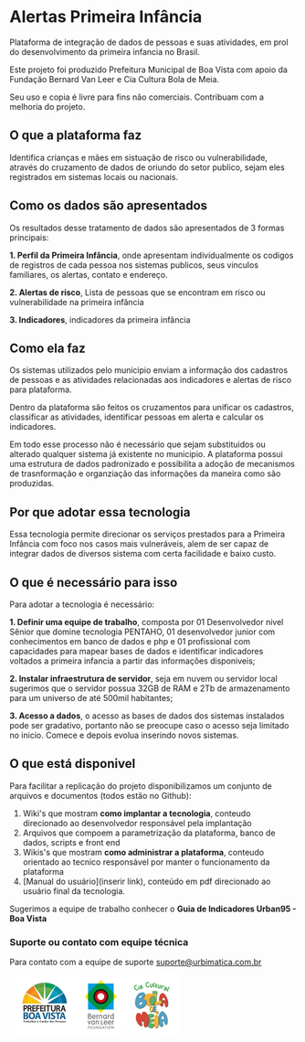 # Alertas Primeira Infância
Plataforma de integração de dados de pessoas e suas atividades, em prol do desenvolvimento da primeira infancia no Brasil.

Este projeto foi produzido Prefeitura Municipal de Boa Vista com apoio da Fundação Bernard Van Leer e Cia Cultura Bola de Meia.

Seu uso e copia é livre para fins não comerciais.
Contribuam com a melhoria do projeto.

## O que a plataforma faz
Identifica crianças e mães em sistuação de risco ou vulnerabilidade, através do cruzamento de dados de oriundo do setor publico, sejam eles registrados em sistemas locais ou nacionais. 

## Como os dados são apresentados
Os resultados desse tratamento de dados são apresentados de 3 formas principais:

**1. Perfil da Primeira Infância**, onde apresentam individualmente os codigos de registros de cada pessoa nos sistemas publicos, seus vinculos familiares, os alertas, contato e endereço.

**2. Alertas de risco**, Lista de pessoas que se encontram em risco ou vulnerabilidade na primeira infância

**3. Indicadores**, indicadores da primeira infância

## Como ela faz
Os sistemas utilizados pelo municipio enviam a informação dos cadastros de pessoas e as atividades relacionadas aos indicadores e alertas de risco para plataforma.

Dentro da plataforma são feitos os cruzamentos para unificar os cadastros, classificar as atividades, identificar pessoas em alerta e calcular os indicadores.

Em todo esse processo não é necessário que sejam substituidos ou alterado qualquer sistema já existente no municipio. A plataforma possui uma estrutura de dados padronizado e possibilita a adoção de mecanismos de trasnformação e organziação das informações da maneira como são produzidas.

## Por que adotar essa tecnologia
Essa tecnologia permite direcionar os serviços prestados para a Primeira Infância com foco nos casos mais vulneráveis, alem de ser capaz de integrar dados de diversos sistema com certa facilidade e baixo custo.

## O que é necessário para isso
Para adotar a tecnologia é necessário:

**1. Definir uma equipe de trabalho**, composta por 01 Desenvolvedor nivel Sênior que domine tecnologia PENTAHO, 01 desenvolvedor junior com conhecimentos em banco de dados e php e 01 profissional com capacidades para mapear bases de dados e identificar indicadores voltados a primeira infancia a partir das informações disponiveis;

**2. Instalar infraestrutura de servidor**, seja em nuvem ou servidor local sugerimos que o servidor possua 32GB de RAM e 2Tb de armazenamento para um universo de até 500mil habitantes;

**3. Acesso a dados**, o acesso as bases de dados dos sistemas instalados pode ser gradativo, portanto não se preocupe caso o acesso seja limitado no inicio. Comece e depois evolua inserindo novos sistemas.

## O que está disponivel 
Para facilitar a replicação do projeto disponibilizamos um conjunto de arquivos e documentos (todos estão no Github):

1. Wiki's que mostram **como implantar a tecnologia**, conteudo direcionado ao desenvolvedor responsável pela implantação
2. Arquivos que compoem a parametrização da plataforma, banco de dados, scripts e front end
3. Wikis's que mostram **como administrar a plataforma**, conteudo orientado ao tecnico responsável por manter o funcionamento da plataforma
4. [Manual do usuário](inserir link), conteúdo em pdf direcionado ao usuário final da tecnologia.

Sugerimos a equipe de trabalho conhecer o **Guia de Indicadores Urban95 - Boa Vista**


### Suporte ou contato com equipe técnica
Para contato com a equipe de suporte [suporte@urbimatica.com.br](mailto:suporte@urbimatica.com.br)

![Logotipo](https://raw.githubusercontent.com/alertaspi/Alertas-Primeira-Infancia/master/Logos.png)

